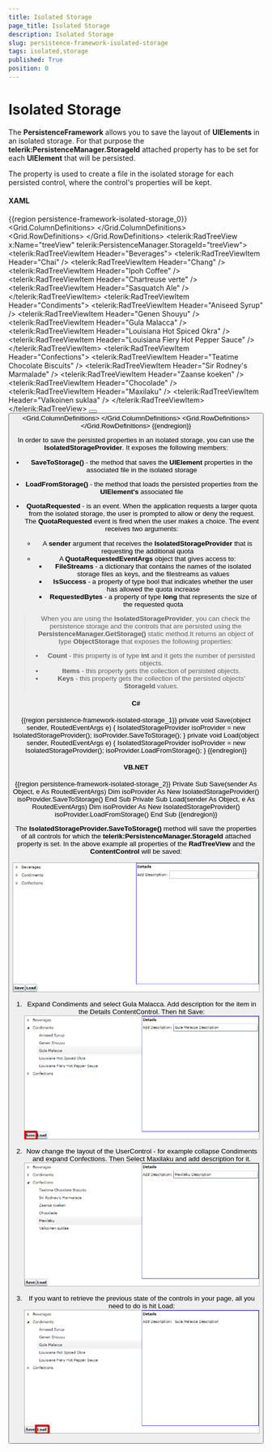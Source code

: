 ```yaml
---
title: Isolated Storage
page_title: Isolated Storage
description: Isolated Storage
slug: persistence-framework-isolated-storage
tags: isolated,storage
published: True
position: 0
---
```


# Isolated Storage

The __PersistenceFramework__ allows you to save the layout of __UIElements__ in an isolated storage. For that purpose the __telerik:PersistenceManager.StorageId__ attached property has to be set for each __UIElement__ that will be persisted.

The property is used to create a file in the isolated storage for each persisted control, where the control's properties will be kept.		

#### __XAML__
{{region persistence-framework-isolated-storage_0}}
	<Grid x:Name="LayoutRoot" Background="White">
	    <Grid.ColumnDefinitions>
	        <ColumnDefinition Width="*" />
	        <ColumnDefinition Width="*" />
	    </Grid.ColumnDefinitions>
	    <Grid.RowDefinitions>
	        <RowDefinition Height="*" />
	        <RowDefinition Height="Auto" />
	    </Grid.RowDefinitions>
	    <telerik:RadTreeView x:Name="treeView" telerik:PersistenceManager.StorageId="treeView">
	        <telerik:RadTreeViewItem Header="Beverages">
	            <telerik:RadTreeViewItem Header="Chai" />
	            <telerik:RadTreeViewItem Header="Chang" />
	            <telerik:RadTreeViewItem Header="Ipoh Coffee" />
	            <telerik:RadTreeViewItem Header="Chartreuse verte" />
	            <telerik:RadTreeViewItem Header="Sasquatch Ale" />
	        </telerik:RadTreeViewItem>
	        <telerik:RadTreeViewItem Header="Condiments">
	            <telerik:RadTreeViewItem Header="Aniseed Syrup" />
	            <telerik:RadTreeViewItem Header="Genen Shouyu" />
	            <telerik:RadTreeViewItem Header="Gula Malacca" />
	            <telerik:RadTreeViewItem Header="Louisiana Hot Spiced Okra" />
	            <telerik:RadTreeViewItem Header="Louisiana Fiery Hot Pepper Sauce" />
	        </telerik:RadTreeViewItem>
	        <telerik:RadTreeViewItem Header="Confections">
	            <telerik:RadTreeViewItem Header="Teatime Chocolate Biscuits" />
	            <telerik:RadTreeViewItem Header="Sir Rodney's Marmalade" />
	            <telerik:RadTreeViewItem Header="Zaanse koeken" />
	            <telerik:RadTreeViewItem Header="Chocolade" />
	            <telerik:RadTreeViewItem Header="Maxilaku" />
	            <telerik:RadTreeViewItem Header="Valkoinen suklaa" />
	        </telerik:RadTreeViewItem>
	    </telerik:RadTreeView>
	    <StackPanel Orientation="Horizontal" Grid.Row="1">
	        <Button Content="Save" Click="Save" VerticalAlignment="Bottom" FontWeight="Bold" />
	        <Button Content="Load" Click="Load" VerticalAlignment="Bottom" FontWeight="Bold" />
	    </StackPanel>
	    <Border Grid.Column="1" BorderBrush="Blue" BorderThickness="1">
	        <ContentControl HorizontalContentAlignment="Stretch" telerik:PersistenceManager.StorageId="detailsControl">
	            <Grid>
	                <Grid.ColumnDefinitions>
	                    <ColumnDefinition Width="Auto" />
	                    <ColumnDefinition Width="*" />
	                </Grid.ColumnDefinitions>
	                <Grid.RowDefinitions>
	                    <RowDefinition Height="Auto" />
	                    <RowDefinition Height="Auto" />
	                </Grid.RowDefinitions>
	                <TextBlock Text="Details" Margin="2" VerticalAlignment="Center" FontWeight="Bold"
	                        Grid.ColumnSpan="2" />
	                <TextBlock Text="Add Description:" Grid.Row="1" Margin="2" VerticalAlignment="Center" />
	                <TextBox Margin="2" Grid.Row="1" Grid.Column="1" VerticalAlignment="Center"
	                        HorizontalAlignment="Stretch" />
	            </Grid>
	        </ContentControl>
	    </Border>
	</Grid>
{{endregion}}

In order to save the persisted properties in an isolated storage, you can use the __IsolatedStorageProvider__. It exposes the following members:		

* __SaveToStorage()__ - the method that saves the __UIElement__ properties in the associated file in the isolated storage			

* __LoadFromStorage()__ - the method that loads the persisted properties from the __UIElement's__ associated file			

* __QuotaRequested__ - is an event. When the application requests a larger quota from the isolated storage, the user is prompted to allow or deny the request. The __QuotaRequested__ event is fired when the user makes a choice. The event receives two arguments:			
	* A __sender__ argument that receives the __IsolatedStorageProvider__ that is requesting the additional quota
	* A __QuotaRequestedEventArgs__ object that gives access to:
        * __FileStreams__ - a dictionary that contains the names of the isolated storage files as keys, and the filestreams as values
        * __IsSuccess__ - a property of type bool that indicates whether the user has allowed the quota increase
        * __RequestedBytes__ - a property of type __long__ that represents the size of the requested quota					


>When you are using the __IsolatedStorageProvider__, you can check the persistence storage and the controls that are persisted using the __PersistenceManager.GetStorage()__ static method.It returns an object of type __ObjectStorage__ that exposes the following properties:	  
>   - __Count__ - this property is of type __int__ and it gets the number of persisted objects.  
>   - __Items__ - this property gets the collection of persisted objects.  
>   - __Keys__ - this property gets the collection of the persisted objects' __StorageId__ values.			  

#### __C#__
{{region persistence-framework-isolated-storage_1}}
	private void Save(object sender, RoutedEventArgs e)
	{
	 IsolatedStorageProvider isoProvider = new IsolatedStorageProvider();
	 isoProvider.SaveToStorage();
	}
	private void Load(object sender, RoutedEventArgs e)
	{
	 IsolatedStorageProvider isoProvider = new IsolatedStorageProvider();
	 isoProvider.LoadFromStorage();
	}
{{endregion}}

#### __VB.NET__
{{region persistence-framework-isolated-storage_2}}
	Private Sub Save(sender As Object, e As RoutedEventArgs)
		Dim isoProvider As New IsolatedStorageProvider()
		isoProvider.SaveToStorage()
	End Sub
	Private Sub Load(sender As Object, e As RoutedEventArgs)
		Dim isoProvider As New IsolatedStorageProvider()
		isoProvider.LoadFromStorage()
	End Sub
{{endregion}}

The __IsolatedStorageProvider.SaveToStorage()__ method will save the properties of all controls for which the __telerik:PersistenceManager.StorageId__ attached property is set. In the above example all properties of the __RadTreeView__ and the __ContentControl__ will be saved:

![](images/PersistenceFramework_IsolatedStorage_Initial.png)

1. Expand Condiments and select Gula Malacca. Add description for the item in the Details ContentControl. Then hit Save:
![](images/PersistenceFramework_IsolatedStorage_Save.png)

2. Now change the layout of the UserControl - for example collapse Condiments and expand Confections. Then Select Maxilaku and add description for it. 
![](images/PersistenceFramework_IsolatedStorage_Change.png)

3. If you want to retrieve the previous state of the controls in your page, all you need to do is hit Load:
![](images/PersistenceFramework_IsolatedStorage_Load.png)
